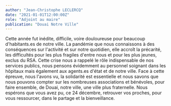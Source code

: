 ```yaml
---
author: "Jean-Christophe LECLERCQ"
date: "2021-01-01T12:00:00Z"
role: "Adjoint au maire"
publication: "Douai Notre Ville"
---
```


Cette année fut inédite, difficile, voire douloureuse pour beaucoup d'habitants.es de notre ville. La pandémie que nous connaissons à des conséquences sur l'activité et sur notre quotidien, elle accroît la précarité, les difficultés pour les plus fragiles d'entre nous et pour les plus jeunes, exclus du RSA. Cette crise nous a rappelé le rôle indispensable de nos services publics, nous pensons évidemment au personnel soignant dans les hôpitaux mais également aux agents.es d'état et de notre ville. Face à cette épreuve, nous l'avons vu, la solidarité est essentielle et nous savons que nous pouvons compter sur les nombreuses associations et bénévoles, pour faire ensemble, de Douai, notre ville, une ville plus fraternelle. Nous espérons que vous avez pu, ce 24 décembre, retrouver vos proches, pour vous ressourcer, dans le partage et la bienveillance.
